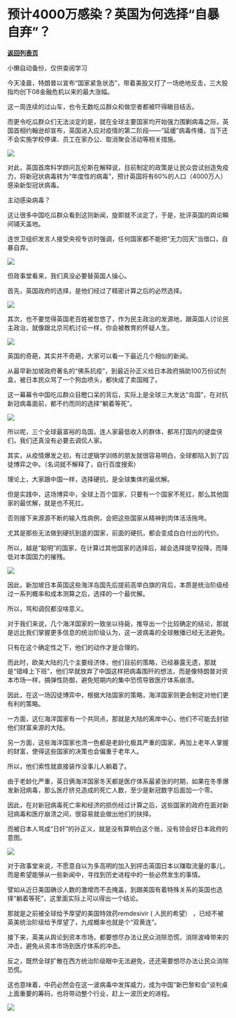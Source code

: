 # 预计4000万感染？英国为何选择“自暴自弃”？

[**返回列表页**](/gzh/政事堂2019)

小懒自动备份，仅供查阅学习

今天凌晨，特朗普以宣布“国家紧急状态”，带着美股又打了一场绝地反击，三大股指均创下08金融危机以来的最大涨幅。

  

这一周连续的过山车，也令无数吃瓜群众和做空者都被吓得瞋目结舌。  

  

而更令吃瓜群众们无法淡定的是，就在全球主要国家均开始强力围剿病毒之际，英国首相约翰逊却宣布，英国进入应对疫情的第二阶段——“延缓”病毒传播，当下还不会实施学校停课、员工在家办公、取消聚会活动等相关措施。

  

![](https://mmbiz.qpic.cn/mmbiz_jpg/rxhS23yu8cNsZUXRb2QkqEsam7LPvfEVVRLyI9INQKM5BFicR1cOjRIcibcaOYYF1QfSVxaxTbwTgibEIboTb8D1g/640?wx_fmt=jpeg)

  

对此，英国首席科学顾问瓦伦斯在解释说，目前制定的政策是让民众尝试创造免疫力，将新冠状病毒转为“年度性的病毒”，预计英国将有60%的人口（4000万人）感染新型冠状病毒。

  

主动感染病毒？

  

这让很多中国吃瓜群众看到这则新闻，旋即就不淡定了，于是，批评英国的舆论瞬间铺天盖地。  

  

连世卫组织发言人接受央视专访时强调，任何国家都不能把“无力回天”当借口，自暴自弃。  

  

![](https://mmbiz.qpic.cn/mmbiz_jpg/Ow1RI6Hpia3poJWp0QOJoxGic4OxwHQIqnhy0wuZu9DclMkEfsX5IgwrNJh5jenfOFVvH92hxNcNJ6t78VOK5bHQ/640?wx_fmt=jpeg)

  

但政事堂看来，我们真没必要替英国人操心。

  

首先，英国政府的选择，是他们经过了精密计算之后的必然选择。

  

![](https://mmbiz.qpic.cn/mmbiz_jpg/1YS5yicdcpJOuqLffic0gLqMzhoKicHiaV06y4KxdlBM3ukDsDteicqQ9I1oAbEMlNcMFia1NicbqeKjapHUibd9ON57KA/640?wx_fmt=jpeg)

  

其次，也不要觉得英国老百姓被忽悠了，作为民主政治的发源地，跟英国人讨论民主政治，就像跟北京司机讨论一样，你会被教育的怀疑人生。

  

![](https://mmbiz.qpic.cn/mmbiz_jpg/rxhS23yu8cNsZUXRb2QkqEsam7LPvfEVcVT2vdXhIm5HNsHeaia9OSSW4QvOfSEzdL4EQh0ricC2aOnFwAchb5icQ/640?wx_fmt=jpeg)

  

英国的奇葩，其实并不奇葩，大家可以看一下最近几个相似的新闻。

  

从最早新加坡政府著名的“佛系抗疫”，到最近孙正义给日本政府捐助100万份试剂盒，被日本民众骂了一个狗血喷头，都快成了卖国贼了。

  

这一幕幕令中国吃瓜群众目瞪口呆的背后，实际上是全球三大发达“岛国”，在对抗新冠病毒面前，都不约而同的选择“躺着等死”。

  

![](https://mmbiz.qpic.cn/mmbiz_jpg/rxhS23yu8cNsZUXRb2QkqEsam7LPvfEVE4AOctKr5ciaDEPIlapOguu62gClkwN0H4zjicFnDIOcHibxaVcCdrZFA/640?wx_fmt=jpeg)

  

所以呢，三个全球最富裕的岛国，连人家最低收入的群体，都吊打国内的键盘侠们，我们还真没有必要去调侃人家。

  

其实，从疫情爆发之初，有过逻辑学训练的朋友就很容易明白，全球都陷入到了囚徒博弈之中。（名词就不解释了，自行百度搜索）

  

理论上，大家跟中国一样，选择硬抗，是全球集体的最优解。  

  

但是实践中，这场博弈中，全球上百个国家，只要有一个国家不死扛，那么其他国家的最优解，就是也不死扛。

  

否则接下来源源不断的输入性病例，会把这些国家从精神到肉体活活拖垮。

  

尤其是那些无法做到硬抗到底的国家，前面的硬抗，都会变成白白付出的代价。

  

所以，越是“聪明”的国家，在计算过其他国家的选择后，越会选择提早投降，而降低对本国国力的摧残。

  

![](https://mmbiz.qpic.cn/mmbiz_jpg/rxhS23yu8cNsZUXRb2QkqEsam7LPvfEVB5xBFAVicelXicqNOMToN6xIss01rBQUjiaZ5GwQ8HqOF1PYrEySEdu3w/640?wx_fmt=jpeg)

  

因此，新加坡日本英国这些海洋岛国先后提前高举白旗的背后，本质是统治阶级经过一系列概率和成本测算之后，选择的一个最优解。

  

所以，骂和调侃都没啥意义。

  

对于我们来说，几个海洋国家的一致坐以待毙，推导出一个比较确定的结论，那就是远比我们掌握更多信息的统治阶级认为，这一波病毒的全球散播已经无法避免。

  

只有在这个确定性之下，他们的动作才是合理的。

  

而此时，欧美大陆的几个主要经济体，他们目前的策略，已经暴露无遗，那就是“错峰上下班”，他们早就放弃了中国这样把病毒围歼的想法，而是像特朗普对资本市场一样，搞弹性防御，避免短期内的集中恐慌导致医疗体系崩溃。  

  

因此，在这一场囚徒博弈中，根据大陆国家的策略，海洋国家则更会制定对他们更有利的策略。  

  

一方面，这仨海洋国家有一个共同点，那就是大陆的离岸中心，他们不可能去封锁他们财富来源的大陆。  

  

另一方面，这些海洋国家也清一色都是老龄化极其严重的国家，再加上老年人掌握的财富，使得这些国家的决策也会偏重于老年人。  

  

所以，他们索性就直接装作没事儿人躺着了。  

  

由于老龄化严重，英日俩海洋国家冬天都是医疗体系最紧张的时期，如果在冬季爆发新冠病毒，那么医疗挤兑造成的死亡人数，至少是新冠数字后面加一个零。

  

因此，在对新冠病毒死亡率和经济的损伤经过计算之后，这些国家的政府在面对新冠病毒和医疗崩溃之间，很容易就会做出他们的抉择。  

  

而被日本人骂成“日奸”的孙正义，就是没有算明白这个账，没有领会好日本政府的意图。

  

![](https://mmbiz.qpic.cn/mmbiz_jpg/rxhS23yu8cNsZUXRb2QkqEsam7LPvfEVe9rBQKKgr5tes1ia4qHhVqYaLkNrJpRJJ15XDIiaic8bQqyiclDYvcanzA/640?wx_fmt=jpeg)

  

对于政事堂来说，不愿意自以为多高明的加入到抨击英国日本以赚取流量的事儿，而是希望能够从一些新闻中，寻找到历史进程中的一些必然发生的事情。

  

譬如从近日美国确诊人数的激增而不去掩盖，到跟美国有着特殊关系的英国也选择“躺着等死”，这里面实际上可以得出一个结论。

  

那就是之前被全球给予厚望的美国特效药remdesivir ( 人民的希望） ，已经不被英美统治阶级给予厚望了，九成概率也就是个“双黄连”。

  

接下来，英美从舆论到资本市场，都要想尽办法让民众消除恐慌，消除波峰带来的冲击，避免从资本市场到医疗体系的冲击。  

  

反之，既然全球扩散在西方统治阶级眼中无法避免，还还需要想尽办法让民众消除恐慌。

  

这也意味着，中药必然会在这一波病毒中发挥威力，成为中国“新巴黎和会”谈判桌上面重要的筹码，也将带动整个行业，赶上一波历史的进程。  

  

![](https://mmbiz.qpic.cn/mmbiz_jpg/rxhS23yu8cPp0iaKAfe0ZsWfgGcY72o9Nror8TicrtnlDsqzY7y4Kum4fM3X0FMEGlbvm9HvZUiaETSnLt4DHNLbQ/640?wx_fmt=jpeg)


